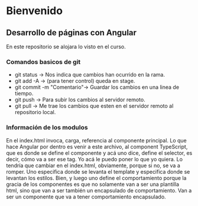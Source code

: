 # Bienvenido
## Desarrollo de páginas con Angular
En este repositorio se alojara lo visto en el curso.

### Comandos basicos de git
- git status -> Nos indica que cambios han ocurrido en la rama.
- git add -A -> (para tener control) queda en stage.
- git commit -m "Comentario"-> Guardar los cambios en una linea de tiempo.
- git push -> Para subir los cambios al servidor remoto.
- git pull -> Me trae los cambios que esten en el servidor remoto al repositorio local.

### Información de los modulos
En el index.html invoca, carga, referencia al componente principal. Lo que hace Angular por dentro es venir a este archivo, al component TypeScript, que es donde se define el componente y acá uno dice, define el selector, es decir, cómo va a ser ese tag. Yo acá le puedo poner lo que yo quiera. Lo tendría que cambiar en el index.html, obviamente, porque si no, se va a romper. Uno especifica donde se levanta el template y especifica donde se levantan los estilos. Bien, y luego uno define el comportamiento porque la gracia de los componentes es que no solamente van a ser una plantilla html, sino que van a ser también un encapsulado de comportamiento. Van a ser un componente que va a tener comportamiento encapsulado.